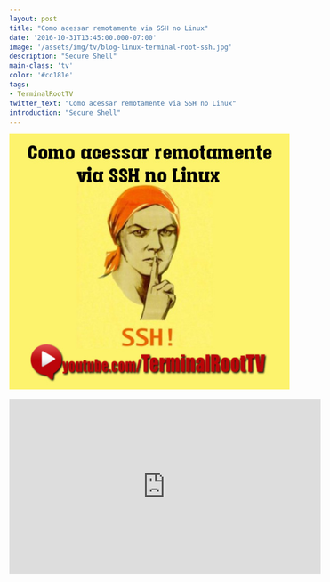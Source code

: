 ```yaml
---
layout: post
title: "Como acessar remotamente via SSH no Linux"
date: '2016-10-31T13:45:00.000-07:00'
image: '/assets/img/tv/blog-linux-terminal-root-ssh.jpg'
description: "Secure Shell"
main-class: 'tv'
color: '#cc181e'
tags:
- TerminalRootTV
twitter_text: "Como acessar remotamente via SSH no Linux"
introduction: "Secure Shell"
---
```


![Blog Linux SSH](/assets/img/tv/blog-linux-terminal-root-ssh.jpg)

<iframe allowfullscreen="" frameborder="0" height="315" src="https://www.youtube.com/embed/zl4PFglKeLY" width="560"></iframe>
